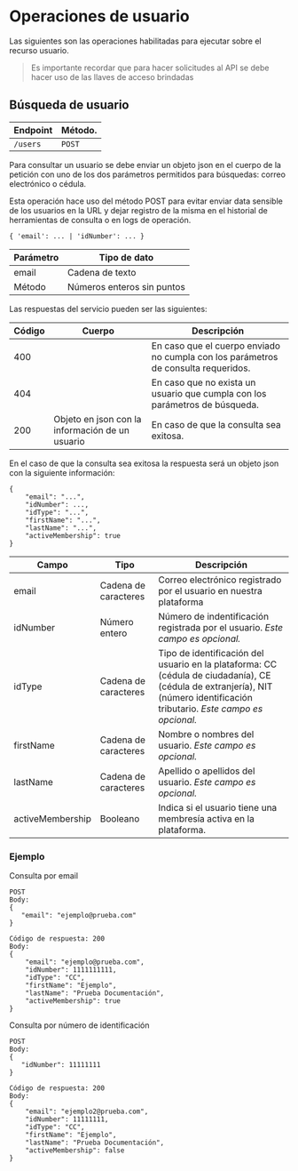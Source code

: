 # Operaciones de usuario

Las siguientes son las operaciones habilitadas para ejecutar sobre el recurso usuario.

> Es importante recordar que para hacer solicitudes al API se debe hacer uso de las llaves de acceso brindadas

## Búsqueda de usuario

| Endpoint    | Método.     |
| ----------- | ----------- |
| `/users`    | `POST`      |

Para consultar un usuario se debe enviar un objeto json en el cuerpo de la petición con uno de los dos parámetros permitidos para búsquedas: correo electrónico o cédula.

Esta operación hace uso del método POST para evitar enviar data sensible de los usuarios en la URL y dejar registro de la misma en el historial de herramientas de consulta o en logs de operación.
````
{ 'email': ... | 'idNumber': ... }
````
| Parámetro   | Tipo de dato    |
| ----------- | -----------     |
| email       | Cadena de texto |
| Método      | Números enteros sin puntos |

Las respuestas del servicio pueden ser las siguientes:

| Código      | Cuerpo      | Descripción |
| ----------- | ----------- | ----------- |
| 400         |             | En caso que el cuerpo enviado no cumpla con los parámetros de consulta requeridos. |
| 404         |             | En caso que no exista un usuario que cumpla con los parámetros de búsqueda. |
| 200         | Objeto en json con la información de un usuario | En caso de que la consulta sea exitosa. |

En el caso de que la consulta sea exitosa la respuesta será un objeto json con la siguiente información:
````
{ 
    "email": "...",
    "idNumber": ...,
    "idType": "...",
    "firstName": "...",
    "lastName": "...",
    "activeMembership": true
}
````
| Campo      | Tipo      | Descripción |
| ----------- | ----------- | ----------- |
| email       | Cadena de caracteres | Correo electrónico registrado por el usuario en nuestra plataforma |
| idNumber    | Número entero | Número de indentificación registrada por el usuario. *Este campo es opcional.* |
| idType      | Cadena de caracteres | Tipo de identificación del usuario en la plataforma: CC (cédula de ciudadanía), CE (cédula de extranjería), NIT (número identificación tributario. *Este campo es opcional.* |
| firstName   | Cadena de caracteres | Nombre o nombres del usuario. *Este campo es opcional.* |
| lastName    | Cadena de caracteres | Apellido o apellidos del usuario. *Este campo es opcional.* |
| activeMembership | Booleano | Indica si el usuario tiene una membresía activa en la plataforma. |

### Ejemplo

Consulta por email
````
POST
Body:
{ 
   "email": "ejemplo@prueba.com"
}
````

````
Código de respuesta: 200
Body:
{ 
    "email": "ejemplo@prueba.com",
    "idNumber": 1111111111,
    "idType": "CC",
    "firstName": "Ejemplo",
    "lastName": "Prueba Documentación",
    "activeMembership": true
}
````

Consulta por número de identificación
````
POST
Body:
{ 
   "idNumber": 11111111
}
````

````
Código de respuesta: 200
Body:
{ 
    "email": "ejemplo2@prueba.com",
    "idNumber": 11111111,
    "idType": "CC",
    "firstName": "Ejemplo",
    "lastName": "Prueba Documentación",
    "activeMembership": false
}
````

